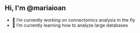 ## Hi, I'm @mariaioan
- 🔭 I’m currently working on connectomics analysis in the fly
- 🌱 I’m currently learning how to analyze large databases
